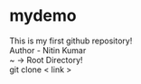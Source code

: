 # mydemo
This is my first github repository!<br>
Author - Nitin Kumar
<br> ~ -> Root Directory!
<br> git clone < link >
